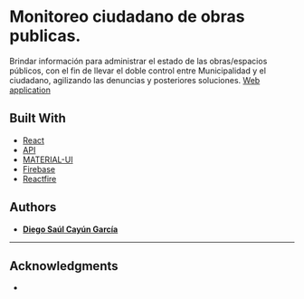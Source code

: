 # Monitoreo ciudadano de obras publicas.
Brindar información para administrar el estado de las obras/espacios públicos, con el fin de llevar el doble control entre Municipalidad y el ciudadano, agilizando las denuncias y posteriores soluciones.
[Web application]()


## Built With

* [React](https://es.reactjs.org/)
* [API]()
* [MATERIAL-UI](https://material-ui.com/)
* [Firebase](https://firebase.google.com/)
* [Reactfire](https://github.com/FirebaseExtended/reactfire)


## Authors

* [**Diego Saúl Cayún García**](https://www.linkedin.com/in/diego-saul-cayun-garcia/) 


---

## Acknowledgments

* 
